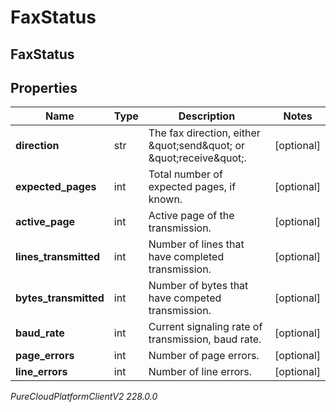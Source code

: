 # FaxStatus

## FaxStatus

## Properties

|Name | Type | Description | Notes|
|------------ | ------------- | ------------- | -------------|
| **direction** | str | The fax direction, either \&quot;send\&quot; or \&quot;receive\&quot;. | [optional] |
| **expected_pages** | int | Total number of expected pages, if known. | [optional] |
| **active_page** | int | Active page of the transmission. | [optional] |
| **lines_transmitted** | int | Number of lines that have completed transmission. | [optional] |
| **bytes_transmitted** | int | Number of bytes that have competed transmission. | [optional] |
| **baud_rate** | int | Current signaling rate of transmission, baud rate. | [optional] |
| **page_errors** | int | Number of page errors. | [optional] |
| **line_errors** | int | Number of line errors. | [optional] |



_PureCloudPlatformClientV2 228.0.0_
